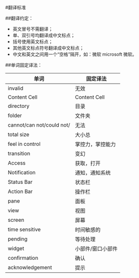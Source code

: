 #翻译标准

##翻译约定：
* 英文冒号不需翻译；
* 单、双引号均翻译成中文标点；
* 括号使用英文标点；
* 其他英文标点符号翻译成中文标点；
* 中文和英文之间用一个“空格”隔开，如：微软 microsoft 微软。

##单词固定译法：

|            单词           |      固定译法     |
| ------------------------- | ----------------- |
| invalid                   | 无效              |
| Content Cell              | Content Cell      |
| directory                 | 目录              |
| folder                    | 文件夹            |
| cannot/can not/could not/ | 无法              |
| total size                | 大小总            |
| feel in control           | 掌控力，掌控能力  |
| transition                | 变幻              |
| Access                    | 获取，打开        |
| Notification              | 通知，通知系统    |
| Status Bar                | 状态栏            |
| Action Bar                | 操作栏            |
| pane                      | 面板              |
| view                      | 视图              |
| screen                    | 屏幕              |
| time sensitive            | 时间敏感的        |
| pending                   | 等待处理          |
| widget                    | 小部件/窗口小部件 |
| confirmation              | 确认              |
| acknowledgement           | 提示              |
